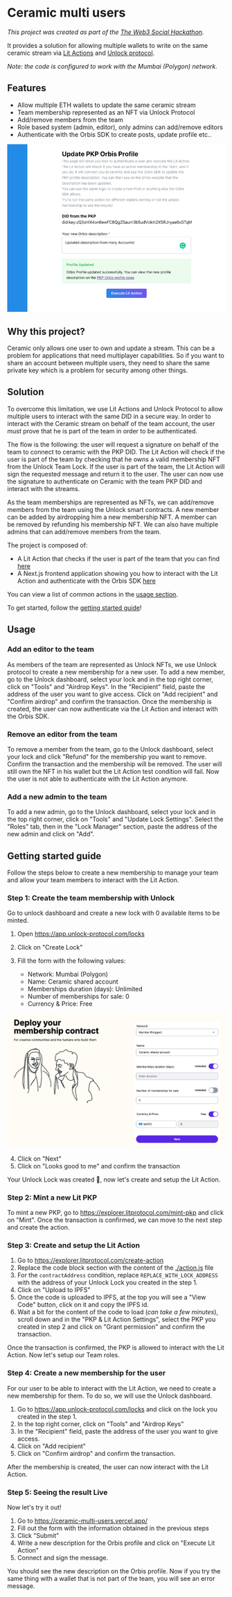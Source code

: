 # Ceramic multi users

_This project was created as part of the [The Web3 Social Hackathon](https://orbis.club/web3-social-hackathon-dec-2022)._

It provides a solution for allowing multiple wallets to write on the same ceramic stream via [Lit Actions](https://developer.litprotocol.com/SDK/Explanation/litActions) and [Unlock protocol](https://docs.unlock-protocol.com/).

_Note: the code is configured to work with the Mumbai (Polygon) network._

## Features

- Allow multiple ETH wallets to update the same ceramic stream
- Team membership represented as an NFT via Unlock Protocol
- Add/remove members from the team
- Role based system (admin, editor), only admins can add/remove editors
- Authenticate with the Orbis SDK to create posts, update profile etc..

![Web app](./assets/webapp-update.png)

## Why this project?

Ceramic only allows one user to own and update a stream. This can be a problem for applications that need multiplayer capabilities. So if you want to share an account between multiple users, they need to share the same private key which is a problem for security among other things.

## Solution

To overcome this limitation, we use Lit Actions and Unlock Protocol to allow multiple users to interact with the same DID in a secure way. In order to interact with the Ceramic stream on behalf of the team account, the user must prove that he is part of the team in order to be authenticated.

The flow is the following: the user will request a signature on behalf of the team to connect to ceramic with the PKP DID. The Lit Action will check if the user is part of the team by checking that he owns a valid membership NFT from the Unlock Team Lock. If the user is part of the team, the Lit Action will sign the requested message and return it to the user. The user can now use the signature to authenticate on Ceramic with the team PKP DID and interact with the streams.

As the team memberships are represented as NFTs, we can add/remove members from the team using the Unlock smart contracts. A new member can be added by airdropping him a new membership NFT. A member can be removed by refunding his membership NFT. We can also have multiple admins that can add/remove members from the team.

The project is composed of:

- A Lit Action that checks if the user is part of the team that you can find [here](./action.js)
- A Next.js frontend application showing you how to interact with the Lit Action and authenticate with the Orbis SDK [here](./src/pages/action.tsx)

You can view a list of common actions in the [usage section](#usage).

To get started, follow the [getting started guide](#getting-started-guide)!

## Usage

### Add an editor to the team

As members of the team are represented as Unlock NFTs, we use Unlock protocol to create a new membership for a new user. To add a new member, go to the Unlock dashboard, select your lock and in the top right corner, click on "Tools" and "Airdrop Keys". In the "Recipient" field, paste the address of the user you want to give access. Click on "Add recipient" and "Confirm airdrop" and confirm the transaction. Once the membership is created, the user can now authenticate via the Lit Action and interact with the Orbis SDK.

### Remove an editor from the team

To remove a member from the team, go to the Unlock dashboard, select your lock and click "Refund" for the membership you want to remove. Confirm the transaction and the membership will be removed. The user will still own the NFT in his wallet but the Lit Action test condition will fail. Now the user is not able to authenticate with the Lit Action anymore.

### Add a new admin to the team

To add a new admin, go to the Unlock dashboard, select your lock and in the top right corner, click on "Tools" and "Update Lock Settings". Select the "Roles" tab, then in the "Lock Manager" section, paste the address of the new admin and click on "Add".

## Getting started guide

Follow the steps below to create a new membership to manage your team and allow your team members to interact with the Lit Action.

### Step 1: Create the team membership with Unlock

Go to unlock dashboard and create a new lock with 0 available items to be minted.

1. Open https://app.unlock-protocol.com/locks
2. Click on "Create Lock"
3. Fill the form with the following values:

   - Network: Mumbai (Polygon)
   - Name: Ceramic shared account
   - Memberships duration (days): Unlimited
   - Number of memberships for sale: 0
   - Currency & Price: Free

![Create Lock](./assets/unlock-create-lock.png)

4. Click on "Next"
5. Click on "Looks good to me" and confirm the transaction

Your Unlock Lock was created 🎉, now let's create and setup the Lit Action.

### Step 2: Mint a new Lit PKP

To mint a new PKP, go to https://explorer.litprotocol.com/mint-pkp and click on "Mint". Once the transaction is confirmed, we can move to the next step and create the action.

### Step 3: Create and setup the Lit Action

1. Go to https://explorer.litprotocol.com/create-action
2. Replace the code block section with the content of the [./action.js](./action.js) file
3. For the `contractAddress` condition, replace `REPLACE_WITH_LOCK_ADDRESS` with the address of your Unlock Lock you created in the step 1.
4. Click on "Upload to IPFS"
5. Once the code is uploaded to IPFS, at the top you will see a "View Code" button, click on it and copy the IPFS id.
6. Wait a bit for the content of the code to load (_can take a few minutes_), scroll down and in the "PKP & Lit Action Settings", select the PKP you created in step 2 and click on "Grant permission" and confirm the transaction.

Once the transaction is confirmed, the PKP is allowed to interact with the Lit Action. Now let's setup our Team roles.

### Step 4: Create a new membership for the user

For our user to be able to interact with the Lit Action, we need to create a new membership for them. To do so, we will use the Unlock dashboard.

1. Go to https://app.unlock-protocol.com/locks and click on the lock you created in the step 1.
2. In the top right corner, click on "Tools" and "Airdrop Keys"
3. In the "Recipient" field, paste the address of the user you want to give access.
4. Click on "Add recipient"
5. Click on "Confirm airdrop" and confirm the transaction.

After the membership is created, the user can now interact with the Lit Action.

### Step 5: Seeing the result Live

Now let's try it out!

1. Go to https://ceramic-multi-users.vercel.app/
2. Fill out the form with the information obtained in the previous steps
3. Click "Submit"
4. Write a new description for the Orbis profile and click on "Execute Lit Action"
5. Connect and sign the message.

You should see the new description on the Orbis profile. Now if you try the same thing with a wallet that is not part of the team, you will see an error message.
